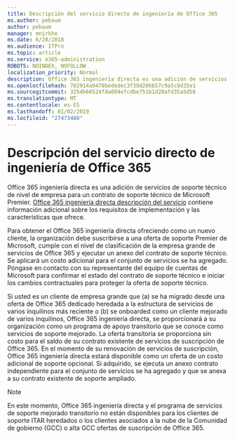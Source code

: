 ```yaml
---
title: Descripción del servicio directo de ingeniería de Office 365
ms.author: pebaum
author: pebaum
manager: mnirkhe
ms.date: 6/28/2018
ms.audience: ITPro
ms.topic: article
ms.service: o365-administration
ROBOTS: NOINDEX, NOFOLLOW
localization_priority: Normal
description: Office 365 ingeniería directa es una adición de servicios de soporte técnico de nivel de empresa para un contrato de soporte técnico de Microsoft Premier. La Office 365 ingeniería directa descripción del servicio contiene información adicional sobre los requisitos de implementación y las características que ofrece.
ms.openlocfilehash: 702914a9478bededec3f39d206657c9a5c9d35e1
ms.sourcegitcommit: 3254b66524fda084efcdbe751b1d28afd35a5d56
ms.translationtype: MT
ms.contentlocale: es-ES
ms.lasthandoff: 01/02/2019
ms.locfileid: "27473480"
---
```

# <a name="office-365-engineering-direct-service-description"></a>Descripción del servicio directo de ingeniería de Office 365

Office 365 ingeniería directa es una adición de servicios de soporte técnico de nivel de empresa para un contrato de soporte técnico de Microsoft Premier. [Office 365 ingeniería directa descripción del servicio](https://github.com/MicrosoftDocs/OfficeDocs-O365ServiceDescriptions/blob/master/Office%20365%20Engineering%20Direct%20-%20Svc%20Desc%20(11dec2018).pdf) contiene información adicional sobre los requisitos de implementación y las características que ofrece.

Para obtener el Office 365 ingeniería directa ofreciendo como un nuevo cliente, la organización debe suscribirse a una oferta de soporte Premier de Microsoft, cumple con el nivel de clasificación de la empresa grande de servicios de Office 365 y ejecutar un anexo del contrato de soporte técnico. Se aplicará un costo adicional para el conjunto de servicios se ha agregado. Póngase en contacto con su representante del equipo de cuentas de Microsoft para confirmar el estado del contrato de soporte técnico e iniciar los cambios contractuales para proteger la oferta de soporte técnico. 

Si usted es un cliente de empresa grande que (a) se ha migrado desde una oferta de Office 365 dedicado heredada a la estructura de servicios de varios inquilinos más reciente o (b) se onboarded como un cliente mejorado de varios inquilinos, Office 365 ingeniería directa, se proporcionará a su organización como un programa de apoyo transitorio que se conoce como servicios de soporte mejorado. La oferta transitoria se proporciona sin costo para el saldo de su contrato existente de servicios de suscripción de Office 365. En el momento de su renovación de servicios de suscripción, Office 365 ingeniería directa estará disponible como un oferta de un costo adicional de soporte opcional. Si adquirido, se ejecuta un anexo contrato independiente para el conjunto de servicios se ha agregado y que se anexa a su contrato existente de soporte ampliado.

> [!NOTE]
> En este momento, Office 365 ingeniería directa y el programa de servicios de soporte mejorado transitorio no están disponibles para los clientes de soporte ITAR heredados o los clientes asociados a la nube de la Comunidad de gobierno (GCC) o alta GCC ofertas de suscripción de Office 365.
